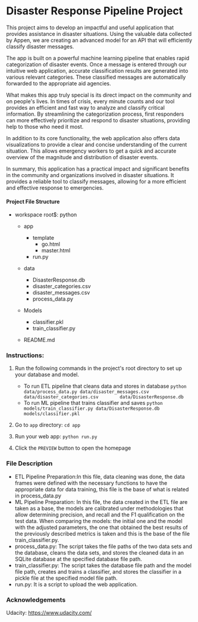 # Disaster Response Pipeline Project
This project aims to develop an impactful and useful application that provides assistance in disaster situations. Using the valuable data collected by Appen, we are creating an advanced model for an API that will efficiently classify disaster messages.

The app is built on a powerful machine learning pipeline that enables rapid categorization of disaster events. Once a message is entered through our intuitive web application, accurate classification results are generated into various relevant categories. These classified messages are automatically forwarded to the appropriate aid agencies.

What makes this app truly special is its direct impact on the community and on people's lives. In times of crisis, every minute counts and our tool provides an efficient and fast way to analyze and classify critical information. By streamlining the categorization process, first responders can more effectively prioritize and respond to disaster situations, providing help to those who need it most.

In addition to its core functionality, the web application also offers data visualizations to provide a clear and concise understanding of the current situation. This allows emergency workers to get a quick and accurate overview of the magnitude and distribution of disaster events.

In summary, this application has a practical impact and significant benefits in the community and organizations involved in disaster situations. It provides a reliable tool to classify messages, allowing for a more efficient and effective response to emergencies.

#### Project File Structure
- workspace root$: python
    - app
        - template
            - go.html
            - master.html
        - run.py
        
    - data
        - DisasterResponse.db
        - disaster_categories.csv
        - disaster_messages.csv
        - process_data.py
        
    - Models
         - classifier.pkl
         - train_classifier.py
    
    - README.md

### Instructions:
1. Run the following commands in the project's root directory to set up your database and model.

    - To run ETL pipeline that cleans data and stores in database
        `python data/process_data.py data/disaster_messages.csv data/disaster_categories.csv        data/DisasterResponse.db`
    - To run ML pipeline that trains classifier and saves
        `python models/train_classifier.py data/DisasterResponse.db models/classifier.pkl`

2. Go to `app` directory: `cd app`

3. Run your web app: `python run.py`

4. Click the `PREVIEW` button to open the homepage



### File Description
- ETL Pipeline Preparation:In this file, data cleaning was done, the data frames were defined with the necessary functions to have the appropriate data for data training, this file is the base of what is related in process_data.py
- ML Pipeline Preparation: In this file, the data created in the ETL file are taken as a base, the models are calibrated under methodologies that allow determining precision, and recall and the F1 qualification on the test data. When comparing the models: the initial one and the model with the adjusted parameters, the one that obtained the best results of the previously described metrics is taken and this is the base of the file train_classifier.py.
- process_data.py: The script takes the file paths of the two data sets and the database, cleans the data sets, and stores the cleaned data in an SQLite database at the specified database file path.
- train_classifier.py: The script takes the database file path and the model file path, creates and trains a classifier, and stores the classifier in a pickle file at the specified model file path.
- run.py: It is a script to upload the web application.

### Acknowledgements
Udacity: https://www.udacity.com/



